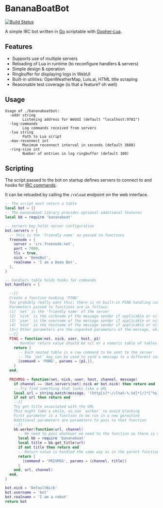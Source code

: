 # BananaBoatBot

[![Build Status](https://dev.azure.com/spacenerve/bananaboatbot/_apis/build/status/bananaboatbot.bananaboatbot?branchName=master)](https://dev.azure.com/spacenerve/bananaboatbot/_build/latest?definitionId=1&branchName=master)

A simple IRC bot written in [Go](https://golang.org/) scriptable with [Gopher-Lua](https://github.com/yuin/gopher-lua).

## Features

* Supports use of multiple servers
* Reloading of Lua in runtime (to reconfigure handlers & servers)
* Simple design & operation
* Ringbuffer for displaying logs in WebUI
* Built-in utilities: OpenWeatherMap, Luis.ai, HTML title scraping
* Reasonable test coverage (is that a feature? oh well)

## Usage

```
Usage of ./bananaboatbot:
  -addr string
        Listening address for WebUI (default "localhost:9781")
  -log-commands
        Log commands received from servers
  -lua string
        Path to Lua script
  -max-reconnect int
        Maximum reconnect interval in seconds (default 3600)
  -ring-size int
        Number of entries in log ringbuffer (default 100)
```

## Scripting

The script passed to the bot on startup defines servers to connect to and hooks for [IRC commands](https://modern.ircdocs.horse/).

It can be reloaded by calling the `/reload` endpoint on the web interface.

~~~lua
-- The script must return a table
local bot = {}
-- The bananaboat library provides optional additional features
local bb = require 'bananaboat'

-- servers key holds server configuration
bot.servers = {
  -- this is the 'friendly name' as passed to functions
  freenode = {
    server = 'irc.freenode.net',
    port = 7000,
    tls = true,
    nick = 'DemoBot',
    realname = 'I am a Demo Bot',
  },
}

-- handlers table holds hooks for commands
bot.handlers = {

  --[[
  Create a function hooking 'PING'
  You probably really want this: there is no built-in PING handling currently
  Parameters passed to functions are as follows:
  (1) `net` is the 'friendly name' of the server
  (2) `nick` is the nickname of the message sender if applicable or nil
  (3) `user` is the username of the message sender if applicable or nil
  (4) `host` is the hostname of the message sender if applicable or nil
  (5+) Other parameters are the unpacked parameters of the message, which may vary
  --]]
  PING = function(net, nick, user, host, p1)
    -- Handler return value should be nil or a numeric table of tables
    return {
      -- Each nested table is a raw command to be sent to the server
      -- The `net` key can be used to send a message to a different server
      {command = 'PONG', params = {p1,}},
    }
  end,
  
  PRIVMSG = function(net, nick, user, host, channel, message)
    if channel == (bot.servers[net].nick or bot.nick) then return end -- Ignore PMs
    -- Try find something that looks like a URL
    local url = string.match(message, '(http[s]*://[%a%-%.%d]*[/]*[^%s]*)')
    if not url then return end
    --[[
    Try get title associated with the URL
    This might take a while, so use `worker` to avoid blocking
    First parameter is a function to be run in a new goroutine
    Additional parameters are parameters to pass to that function
    --]]
    bb.worker(function(url, channel)
      -- We need to pass whatever we need to the function as there is no common scope
      local bb = require 'bananaboat'
      local title = bb.get_title(url)
      if not title then return end
      -- Return value is handled the same way as in the parent function
      return {
        {command = 'PRIVMSG', params = {channel, title}}
      }
    end, url, channel)
  end,
}

bot.nick = 'DefaultNick'
bot.username = 'bot'
bot.realname = 'I am a robot'
return bot
~~~
